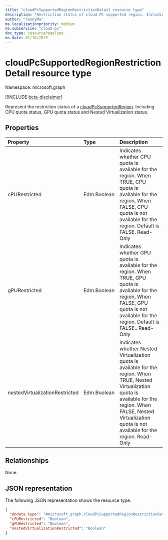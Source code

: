 ```yaml
---
title: "cloudPcSupportedRegionRestrictionDetail resource type"
description: "Restriction status of cloud PC supported region. Including CPU quota status, GPU quota status and Nested Virtualization status."
author: "JannyMa"
ms.localizationpriority: medium
ms.subservice: "cloud-pc"
doc_type: resourcePageType
ms.date: 01/16/2025
---
```


# cloudPcSupportedRegionRestrictionDetail resource type

Namespace: microsoft.graph

[!INCLUDE [beta-disclaimer](../../includes/beta-disclaimer.md)]

Represent the restriction status of a [cloudPcSupportedRegion]((../resources/cloudpcsupportedregion.md)). Including CPU quota status, GPU quota status and Nested Virtualization status.

## Properties

| Property                       | Type       | Description |
|:-------------------------------|:-----------|:----------------------------------------------------------------------------------------------------------------------------------------------------------------------------------------------------------------------------------         |
| cPURestricted                  | Edm.Boolean| Indicates whether CPU quota is available for the region. When TRUE, CPU quota is available for the region, When FALSE, CPU quota is not available for the region. Default is FALSE. Read-Only                                     | No       | Yes      |
| gPURestricted                  | Edm.Boolean| Indicates whether GPU quota is available for the region. When TRUE, GPU quota is available for the region, When FALSE, GPU quota is not available for the region. Default is FALSE.. Read-Only                                     | No       | Yes      |
| nestedVirtualizationRestricted | Edm.Boolean| Indicates whether Nested Virtualization quota is available for the region. When TRUE, Nested Virtualization quota is available for the region. When FALSE, Nested Virtualization quota is not available for the region. Read-Only | No       | Yes      |

## Relationships

None.

## JSON representation

The following JSON representation shows the resource type.

<!-- {
  "blockType": "resource",
  "@odata.type": "microsoft.graph.cloudPcSupportedRegionRestrictionDetail"
}
-->

``` json
{
  "@odata.type": "#microsoft.graph.cloudPcSupportedRegionRestrictionDetail",
  "cPURestricted": "Boolean",
  "gPURestricted": "Boolean",
  "nestedVirtualizationRestricted": "Boolean"
}
```